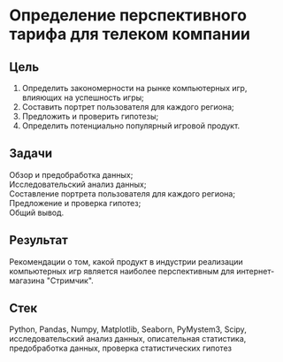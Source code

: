 # Определение перспективного тарифа для телеком компании
## Цель
1. Определить закономерности на рынке компьютерных игр, влияющих на успешность игры;</br>
2. Составить портрет пользователя для каждого региона;</br>
3. Предложить и проверить гипотезы;</br>
4. Определить потенциально популярный игровой продукт.
## Задачи
Обзор и предобработка данных;</br>
Исследовательский анализ данных;</br>
Составление портрета пользователя для каждого региона;</br>
Предложение и проверка гипотез;</br>
Общий вывод.
## Результат
Рекомендации о том, какой продукт в индустрии реализации компьютерных игр является наиболее перспективным для интернет-магазина "Стримчик".
## Стек
Python, Pandas, Numpy, Matplotlib, Seaborn, PyMystem3, Scipy, исследовательский анализ данных, описательная статистика, предобработка данных, проверка статистических гипотез
